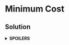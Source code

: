 # Minimum Cost
## Solution
<details>
<summary><b>SPOILERS</b></summary>

Use **Dijkstra Algorithm** to find the minimum cost between two vertices. Use `priority_queue` (not `queue`!) to accurately find the path.

</details>
